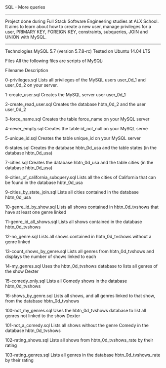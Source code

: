 SQL - More queries
****************************************************************************************************************************
Project done during Full Stack Software Engineering studies at ALX School. It aims to learn about how to create a new user, manage privileges for a user, PRIMARY KEY, FOREIGN KEY, constraints, subqueries, JOIN and UNION with MySQL.




***************************************************************************************************
Technologies
MySQL 5.7 (version 5.7.8-rc)
Tested on Ubuntu 14.04 LTS



Files
All the following files are scripts of MySQL:



Filename	Description


0-privileges.sql	Lists all privileges of the MySQL users user_0d_1 and user_0d_2 on your server.




1-create_user.sql	Creates the MySQL server user user_0d_1




2-create_read_user.sql	Creates the database hbtn_0d_2 and the user user_0d_2




3-force_name.sql	Creates the table force_name on your MySQL server



4-never_empty.sql	Creates the table id_not_null on your MySQL serve



5-unique_id.sql	Creates the table unique_id on your MySQL server



6-states.sql	Creates the database hbtn_0d_usa and the table states (in the database hbtn_0d_usa)




7-cities.sql	Creates the database hbtn_0d_usa and the table cities (in the database hbtn_0d_usa)




8-cities_of_california_subquery.sql	Lists all the cities of California that can be found in the database hbtn_0d_usa




9-cities_by_state_join.sql	Lists all cities contained in the database hbtn_0d_usa




10-genre_id_by_show.sql	Lists all shows contained in hbtn_0d_tvshows that have at least one genre linked




11-genre_id_all_shows.sql	Lists all shows contained in the database hbtn_0d_tvshows




12-no_genre.sql	Lists all shows contained in hbtn_0d_tvshows without a genre linked




13-count_shows_by_genre.sql	Lists all genres from hbtn_0d_tvshows and displays the number of shows linked to each




14-my_genres.sql	Uses the hbtn_0d_tvshows database to lists all genres of the show Dexter




15-comedy_only.sql	Lists all Comedy shows in the database hbtn_0d_tvshows




16-shows_by_genre.sql	Lists all shows, and all genres linked to that show, from the database hbtn_0d_tvshows




100-not_my_genres.sql	Uses the hbtn_0d_tvshows database to list all genres not linked to the show Dexter




101-not_a_comedy.sql	Lists all shows without the genre Comedy in the database hbtn_0d_tvshows




102-rating_shows.sql	Lists all shows from hbtn_0d_tvshows_rate by their rating






103-rating_genres.sql	Lists all genres in the database hbtn_0d_tvshows_rate by their rating
